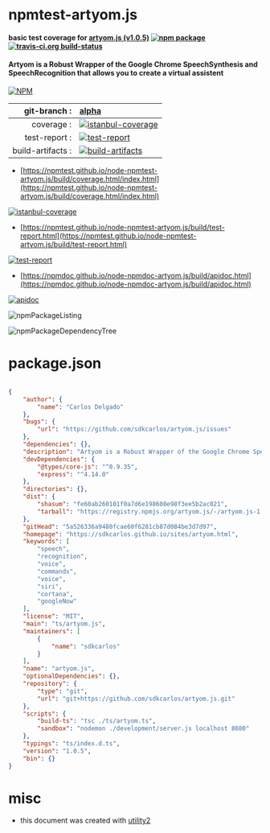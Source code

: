 # npmtest-artyom.js

#### basic test coverage for  [artyom.js (v1.0.5)](https://sdkcarlos.github.io/sites/artyom.html)  [![npm package](https://img.shields.io/npm/v/npmtest-artyom.js.svg?style=flat-square)](https://www.npmjs.org/package/npmtest-artyom.js) [![travis-ci.org build-status](https://api.travis-ci.org/npmtest/node-npmtest-artyom.js.svg)](https://travis-ci.org/npmtest/node-npmtest-artyom.js)

#### Artyom is a Robust Wrapper of the Google Chrome SpeechSynthesis and SpeechRecognition that allows you to create a virtual assistent

[![NPM](https://nodei.co/npm/artyom.js.png?downloads=true&downloadRank=true&stars=true)](https://www.npmjs.com/package/artyom.js)

| git-branch : | [alpha](https://github.com/npmtest/node-npmtest-artyom.js/tree/alpha)|
|--:|:--|
| coverage : | [![istanbul-coverage](https://npmtest.github.io/node-npmtest-artyom.js/build/coverage.badge.svg)](https://npmtest.github.io/node-npmtest-artyom.js/build/coverage.html/index.html)|
| test-report : | [![test-report](https://npmtest.github.io/node-npmtest-artyom.js/build/test-report.badge.svg)](https://npmtest.github.io/node-npmtest-artyom.js/build/test-report.html)|
| build-artifacts : | [![build-artifacts](https://npmtest.github.io/node-npmtest-artyom.js/glyphicons_144_folder_open.png)](https://github.com/npmtest/node-npmtest-artyom.js/tree/gh-pages/build)|

- [https://npmtest.github.io/node-npmtest-artyom.js/build/coverage.html/index.html](https://npmtest.github.io/node-npmtest-artyom.js/build/coverage.html/index.html)

[![istanbul-coverage](https://npmtest.github.io/node-npmtest-artyom.js/build/screenCapture.buildCi.browser.%252Ftmp%252Fbuild%252Fcoverage.lib.html.png)](https://npmtest.github.io/node-npmtest-artyom.js/build/coverage.html/index.html)

- [https://npmtest.github.io/node-npmtest-artyom.js/build/test-report.html](https://npmtest.github.io/node-npmtest-artyom.js/build/test-report.html)

[![test-report](https://npmtest.github.io/node-npmtest-artyom.js/build/screenCapture.buildCi.browser.%252Ftmp%252Fbuild%252Ftest-report.html.png)](https://npmtest.github.io/node-npmtest-artyom.js/build/test-report.html)

- [https://npmdoc.github.io/node-npmdoc-artyom.js/build/apidoc.html](https://npmdoc.github.io/node-npmdoc-artyom.js/build/apidoc.html)

[![apidoc](https://npmdoc.github.io/node-npmdoc-artyom.js/build/screenCapture.buildCi.browser.%252Ftmp%252Fbuild%252Fapidoc.html.png)](https://npmdoc.github.io/node-npmdoc-artyom.js/build/apidoc.html)

![npmPackageListing](https://npmtest.github.io/node-npmtest-artyom.js/build/screenCapture.npmPackageListing.svg)

![npmPackageDependencyTree](https://npmtest.github.io/node-npmtest-artyom.js/build/screenCapture.npmPackageDependencyTree.svg)



# package.json

```json

{
    "author": {
        "name": "Carlos Delgado"
    },
    "bugs": {
        "url": "https://github.com/sdkcarlos/artyom.js/issues"
    },
    "dependencies": {},
    "description": "Artyom is a Robust Wrapper of the Google Chrome SpeechSynthesis and SpeechRecognition that allows you to create a virtual assistent",
    "devDependencies": {
        "@types/core-js": "^0.9.35",
        "express": "^4.14.0"
    },
    "directories": {},
    "dist": {
        "shasum": "fe60ab260101f0a7d6e198608e98f3ee5b2ac021",
        "tarball": "https://registry.npmjs.org/artyom.js/-/artyom.js-1.0.5.tgz"
    },
    "gitHead": "5a526336a9480fcae60f6281cb87d084be3d7d97",
    "homepage": "https://sdkcarlos.github.io/sites/artyom.html",
    "keywords": [
        "speech",
        "recognition",
        "voice",
        "commands",
        "voice",
        "siri",
        "cortana",
        "googleNow"
    ],
    "license": "MIT",
    "main": "ts/artyom.js",
    "maintainers": [
        {
            "name": "sdkcarlos"
        }
    ],
    "name": "artyom.js",
    "optionalDependencies": {},
    "repository": {
        "type": "git",
        "url": "git+https://github.com/sdkcarlos/artyom.js.git"
    },
    "scripts": {
        "build-ts": "tsc ./ts/artyom.ts",
        "sandbox": "nodemon ./development/server.js localhost 8080"
    },
    "typings": "ts/index.d.ts",
    "version": "1.0.5",
    "bin": {}
}
```



# misc
- this document was created with [utility2](https://github.com/kaizhu256/node-utility2)
